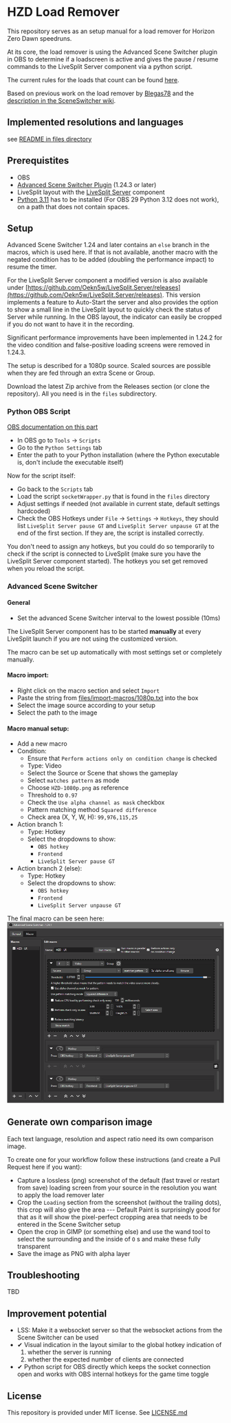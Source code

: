 # HZD Load Remover

This repository serves as an setup manual for a load remover for Horizon Zero Dawn speedruns.

At its core, the load remover is using the Advanced Scene Switcher plugin in OBS to determine if a loadscreen is active and gives the pause / resume commands to the LiveSplit Server component via a python script.

The current rules for the loads that count can be found [here](https://www.speedrun.com/hzd/guides/6atmp).

Based on previous work on the load remover by [Blegas78](https://github.com/blegas78/autoSplitters) and the [description in the SceneSwitcher wiki](https://github.com/WarmUpTill/SceneSwitcher/wiki/Activate-overlay-to-hide-parts-of-the-screen).

## Implemented resolutions and languages

see [README in files directory](./files)

## Prerequistites
* OBS
* [Advanced Scene Switcher Plugin](https://github.com/WarmUpTill/SceneSwitcher/) (1.24.3 or later)
* LiveSplit layout with the [LiveSplit Server](https://github.com/LiveSplit/LiveSplit.Server#install) component
* [Python 3.11](https://www.python.org/downloads/windows/) has to be installed (For OBS 29 Python 3.12 does not work), on a path that does not contain spaces.

## Setup
Advanced Scene Switcher 1.24 and later contains an `else` branch in the macros, which is used here. If that is not available, another macro with the negated condition has to be added (doubling the performance impact) to resume the timer.

For the LiveSplit Server component a modified version is also available under [https://github.com/Oekn5w/LiveSplit.Server/releases](https://github.com/Oekn5w/LiveSplit.Server/releases). This version implements a feature to Auto-Start the server and also provides the option to show a small line in the LiveSplit layout to quickly check the status of Server while running. In the OBS layout, the indicator can easily be cropped if you do not want to have it in the recording.

Significant performance improvements have been implemented in 1.24.2 for the video condition and false-positive loading screens were removed in 1.24.3.

The setup is described for a 1080p source. Scaled sources are possible when they are fed through an extra Scene or Group.

Download the latest Zip archive from the Releases section (or clone the repository). All you need is in the `files` subdirectory.

### Python OBS Script

[OBS documentation on this part](https://obsproject.com/wiki/Getting-Started-With-OBS-Scripting)
* In OBS go to `Tools` -> `Scripts`
* Go to the `Python Settings` tab
* Enter the path to your Python installation (where the Python executable is, don't include the executable itself)

Now for the script itself:
* Go back to the `Scripts` tab
* Load the script `socketWrapper.py` that is found in the `files` directory
* Adjust settings if needed (not available in current state, default settings hardcoded)
* Check the OBS Hotkeys under `File` -> `Settings` -> `Hotkeys`, they should list `LiveSplit Server pause GT` and `LiveSplit Server unpause GT` at the end of the first section. If they are, the script is installed correctly.

You don't need to assign any hotkeys, but you could do so temporarily to check if the script is connected to LiveSplit (make sure you have the LiveSplit Server component started). The hotkeys you set get removed when you reload the script.

### Advanced Scene Switcher

#### General
* Set the advanced Scene Switcher interval to the lowest possible (10ms)

The LiveSplit Server component has to be started __manually__ at every LiveSplit launch if you are not using the customized version.

The macro can be set up automatically with most settings set or completely manually.

#### Macro import:
* Right click on the macro section and select `Import`
* Paste the string from [files/import-macros/1080p.txt](files/import-macros/1080p.txt) into the box
* Select the image source according to your setup
* Select the path to the image 

#### Macro manual setup:
* Add a new macro
* Condition:
  * Ensure that `Perform actions only on condition change` is checked
  * Type: Video
  * Select the Source or Scene that shows the gameplay
  * Select `matches pattern` as mode
  * Choose `HZD-1080p.png` as reference
  * Threshold to `0.97`
  * Check the `Use alpha channel as mask` checkbox
  * Pattern matching method `Squared difference`
  * Check area (X, Y, W, H): `99,976,115,25`
* Action branch 1:
  * Type: Hotkey
  * Select the dropdowns to show:
    * `OBS hotkey`
    * `Frontend`
    * `LiveSplit Server pause GT`
* Action branch 2 (else):
  * Type: Hotkey
  * Select the dropdowns to show:
    * `OBS hotkey`
    * `Frontend`
    * `LiveSplit Server unpause GT`

The final macro can be seen here:
![macro setup](./dev-resources/adv-setup.png)

## Generate own comparison image

Each text language, resolution and aspect ratio need its own comparison image.

To create one for your workflow follow these instructions (and create a Pull Request here if you want):

* Capture a lossless (png) screenshot of the default (fast travel or restart from save) loading screen from your source in the resolution you want to apply the load remover later
* Crop the `Loading` section from the screenshot (without the trailing dots), this crop will also give the area --- Default Paint is surprisingly good for that as it will show the pixel-perfect cropping area that needs to be entered in the Scene Switcher setup
* Open the crop in GIMP (or something else) and use the wand tool to select the surrounding and the inside of `O` s and make these fully transparent
* Save the image as PNG with alpha layer

## Troubleshooting

TBD

## Improvement potential

* LSS: Make it a websocket server so that the websocket actions from the Scene Switcher can be used
* ✔ Visual indication in the layout similar to the global hotkey indication of
  1. whether the server is running
  2. whether the expected number of clients are connected
* ✔ Python script for OBS directly which keeps the socket connection open and works with OBS internal hotkeys for the game time toggle

## License

This repository is provided under MIT license. See [LICENSE.md](/LICENSE.md)
